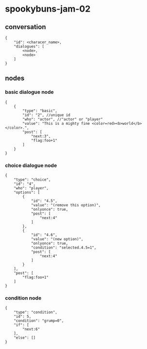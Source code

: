 # spookybuns-jam-02


## conversation
```
{
	"id": <characer_name>,
	"dialogues": [
		<node>,
		<node>
	]
}
```

## nodes

### basic dialogue node
```
{
	{
		"type": "basic",
		"id": "2", //unique id
		"who": "actor", //"actor" or "player"
		"value": "This is a mighty fine <color=red><b>world</b></color>.",
		"post": [
			"next:3",
			"flag:foo+1"
		]
	}
}
```

### choice dialogue node
```
{
	"type": "choice",
	"id": "4",
	"who": "player",
	"options": [
		{
			"id": "4.5",
			"value": "(remove this option)",
			"onlyonce": true,
			"post": [
				"next:4"
			]
		},
		{
			"id": "4.6",
			"value": "(new option)",
			"onlyonce": true,
			"condition": "selected.4.5=1",
			"post": [
				"next:4"
			]
		}
	],
	"post": [
		"flag:foo+1"
	]
}
```

### condition node
```
{
	"type": "condition",
	"id": 5,
	"condition": "grump=0",
	"if": [
		"next:6"
	],
	"else": []
}
```